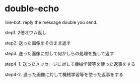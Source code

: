 # double-echo
line-bot: reply the message double you send.


step1. 2倍オウム返し

step2. 送った画像をそのまま返す

step3. 送った画像に対して何かしらの処理を施して返す

step4-1. 送ったメッセージに対して機械学習等を使った返事をする

step4-2. 送った画像に対して機械学習等を使った返事をする
